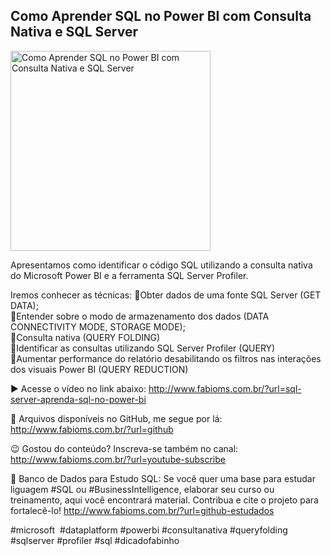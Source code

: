 ## Como Aprender SQL no Power BI com Consulta Nativa e SQL Server

<img src="https://fabioms.com.br/uploads/youtube/5cxU6aeR8yk.png" alt="Como Aprender SQL no Power BI com Consulta Nativa e SQL Server" title="SQL Server" width="320"/>

Apresentamos como identificar o código SQL utilizando a consulta nativa do Microsoft Power BI e a ferramenta SQL Server Profiler.

Iremos conhecer as técnicas:
🔹Obter dados de uma fonte SQL Server (GET DATA);  
🔹Entender sobre o modo de armazenamento dos dados (DATA CONNECTIVITY MODE, STORAGE MODE);  
🔹Consulta nativa (QUERY FOLDING)  
🔹Identificar as consultas utilizando SQL Server Profiler (QUERY)  
🔹Aumentar performance do relatório desabilitando os filtros nas interações dos visuais Power BI (QUERY REDUCTION)  

▶️ Acesse o vídeo no link abaixo:
http://www.fabioms.com.br/?url=sql-server-aprenda-sql-no-power-bi

📁 Arquivos disponíveis no GitHub, me segue por lá:
http://www.fabioms.com.br/?url=github

😉 Gostou do conteúdo? Inscreva-se também no canal:
http://www.fabioms.com.br/?url=youtube-subscribe 

🎁 Banco de Dados para Estudo SQL:
Se você quer uma base para estudar liguagem #SQL ou #BusinessIntelligence, elaborar seu curso ou treinamento, aqui você encontrará material. 
Contribua e cite o projeto para fortalecê-lo!
http://www.fabioms.com.br/?url=github-estudados

#microsoft  #dataplatform #powerbi #consultanativa #queryfolding #sqlserver #profiler #sql #dicadofabinho